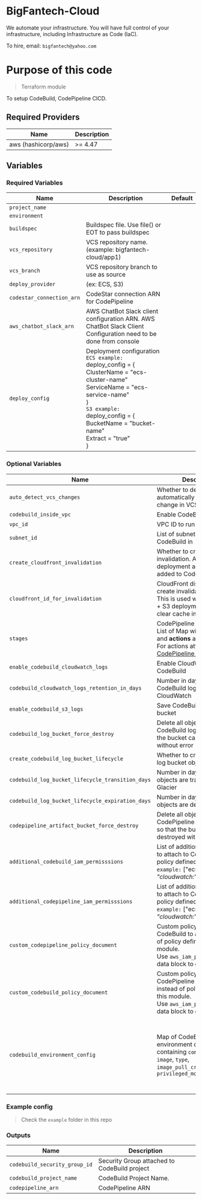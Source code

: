 # BigFantech-Cloud

We automate your infrastructure.
You will have full control of your infrastructure, including Infrastructure as Code (IaC).

To hire, email: `bigfantech@yahoo.com`

# Purpose of this code

> Terraform module

To setup CodeBuild, CodePipeline CICD.

## Required Providers

| Name                | Description |
| ------------------- | ----------- |
| aws (hashicorp/aws) | >= 4.47     |

## Variables

### Required Variables

| Name                      | Description                                                                                                                                                                                                                               | Default |
| ------------------------- | ----------------------------------------------------------------------------------------------------------------------------------------------------------------------------------------------------------------------------------------- | ------- |
| `project_name`            |                                                                                                                                                                                                                                           |         |
| `environment`             |                                                                                                                                                                                                                                           |         |
| `buildspec`               | Buildspec file. Use file() or EOT to pass buildspec                                                                                                                                                                                   |         |
| `vcs_repository`          | VCS repository name. (example: bigfantech-cloud/app1)                                                                                                                                                                                     |         |
| `vcs_branch`              | VCS repository branch to use as source                                                                                                                                                                                                    |         |
| `deploy_provider`         | (ex: ECS, S3)                                                                                                                                                                                                                             |         |
| `codestar_connection_arn` | CodeStar connection ARN for CodePipeline                                                                                                                                                                                                  |         |
| `aws_chatbot_slack_arn`   | AWS ChatBot Slack client configuration ARN. AWS ChatBot Slack Client Configuration need to be done from console                                                                                                                           |         |
| `deploy_config`           | Deployment configuration<br>`ECS example:`<br>deploy_config = {<br>ClusterName = "ecs-cluster-name"<br>ServiceName = "ecs-service-name"<br>}<br>`S3 example:`<br>deploy_config = {<br>BucketName = "bucket-name"<br>Extract = "true"<br>} |         |

### Optional Variables

| Name                                       | Description                                                                                                                                                                                                                                  | Default |
| ------------------------------------------ | -------------------------------------------------------------------------------------------------------------------------------------------------------------------------------------------------------------------------------------------- | ------- |
| `auto_detect_vcs_changes`                  | Whether to detect changes automatically when there is change in VCS branch                                                                                                                                                                   | true    |
| `codebuild_inside_vpc`                     | Enable CodeBuild inside VPC                                                                                                                                                                                                                 | false   |
| `vpc_id`                                   | VPC ID to run CodeBuild in                                                                                                                                                                                                                  | null    |
| `subnet_id`                                | List of subnet IDs to run CodeBuild in                                                                                                                                                                                                       | []      |
| `create_cloudfront_invalidation`           | Whether to create invalidation. A post deployment action will be added to CodePipeline                                                                                                                                                                                                               | false   |
| `cloudfront_id_for_invalidation`           | CloudFront distribution ID to create invalidation for<br>This is used when CloudFront + S3 deployment is done, to clear cache in edge locations  | null    |
| `stages`                                   | CodePipeline stages config. List of Map with **stage_name**, and **actions** as list.<br>For actions attributes, ref. [CodePipeline action](https://registry.terraform.io/providers/hashicorp/aws/latest/docs/resources/codepipeline#action) | []      |
| `enable_codebuild_cloudwatch_logs`                | Enable CloudWathach log for CodeBuild                                                                                                                                                                                       | true    |
| `codebuild_cloudwatch_logs_retention_in_days` | Number in days to retain CodeBuild logs in CloudWatch | 90 |
| `enable_codebuild_s3_logs`                        | Save CodeBuild logs in S3 bucket                                                                                                                                                                                                             | false   |
| `codebuild_log_bucket_force_destroy`              | Delete all objects from CodeBuild log bucket so that the bucket can be destroyed without error                                                                                                                | false   |
| `create_codebuild_log_bucket_lifecycle` | Whether to create CodeBuild log bucket object lifecycle | true |
| `codebuild_log_bucket_lifecycle_transition_days` | Number in days after which objects are transistioned to Glacier | 90 |
| `codebuild_log_bucket_lifecycle_expiration_days` | Number in days after which objects are deleted | 180 |
| `codepipeline_artifact_bucket_force_destroy`         | Delete all objects from CodePipeline Artifact bucket, so that the bucket can be destroyed without error                                                                                                                     | false   |
| `additional_codebuild_iam_permisssions`    | List of additional permissions to attach to CodeBuild IAM policy defined in this module<br>`example:` ["ecs:*", "cloudwatch:*"]                                                                                                                             | []      |
| `additional_codepipeline_iam_permisssions` | List of additional permissions to attach to CodePipeline IAM policy defined in this module<br>`example:` ["ecs:*", "cloudwatch:*"]                                                                                                                          | []      |
| `custom_codepipeline_policy_document`      | Custom policy document for CodeBuild to attach instead of policy defined in this module.<br>Use `aws_iam_policy_document` data block to generate JSON                                                                                                                                         | null    |
| `custom_codebuild_policy_document`         | Custom policy document for CodePipeline to attach instead of policy defined in this module.<br>Use `aws_iam_policy_document` data block to generate JSON                                                                                                                                              | null    |
| `codebuild_environment_config`  | Map of CodeBuild runner environment config containing `compute_type`, `image`, `type`, `image_pull_credentials_type`, `privileged_mode` | {<br>compute_type                = "BUILD_GENERAL1_SMALL"<br>image                       = "aws/codebuild/standard:6.0"<br>type                        = "LINUX_CONTAINER"<br>image_pull_credentials_type = "CODEBUILD"<br>privileged_mode             = true<br>} |

### Example config

> Check the `example` folder in this repo

### Outputs

| Name                          | Description                                  |
| ----------------------------- | -------------------------------------------- |
| `codebuild_security_group_id` | Security Group attached to CodeBuild project |
| `codebuild_project_name`      | CodeBuild Project Name.                      |
| `codepipeline_arn`            | CodePipeline ARN                             |
